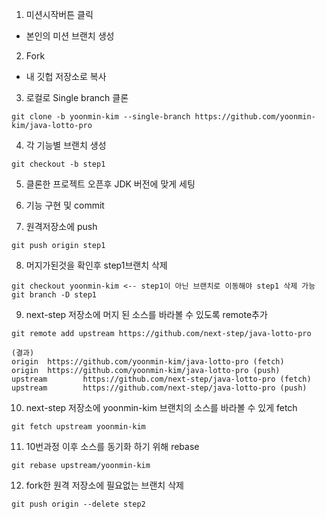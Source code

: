 1. 미션시작버튼 클릭
* 본인의 미션 브랜치 생성

2. Fork
* 내 깃헙 저장소로 복사

3. 로컬로 Single branch 클론
```
git clone -b yoonmin-kim --single-branch https://github.com/yoonmin-kim/java-lotto-pro
```

4. 각 기능별 브랜치 생성
```
git checkout -b step1
```

5. 클론한 프로젝트 오픈후 JDK 버전에 맞게 세팅

6. 기능 구현 및 commit

7. 원격저장소에 push
```
git push origin step1
```

8. 머지가된것을 확인후 step1브랜치 삭제
```
git checkout yoonmin-kim <-- step1이 아닌 브랜치로 이동해야 step1 삭제 가능
git branch -D step1
```

9. next-step 저장소에 머지 된 소스를 바라볼 수 있도록 remote추가
```
git remote add upstream https://github.com/next-step/java-lotto-pro

(결과)
origin  https://github.com/yoonmin-kim/java-lotto-pro (fetch)
origin  https://github.com/yoonmin-kim/java-lotto-pro (push)
upstream        https://github.com/next-step/java-lotto-pro (fetch)
upstream        https://github.com/next-step/java-lotto-pro (push)
```
10. next-step 저장소에 yoonmin-kim 브랜치의 소스를 바라볼 수 있게 fetch
```
git fetch upstream yoonmin-kim
```

11. 10번과정 이후 소스를 동기화 하기 위해 rebase
```
git rebase upstream/yoonmin-kim
```

12. fork한 원격 저장소에 필요없는 브랜치 삭제
```
git push origin --delete step2
```